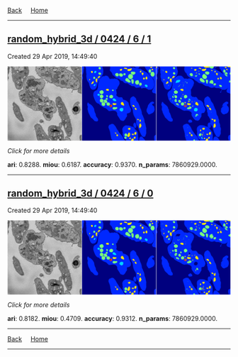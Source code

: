 
[Back](..)&nbsp;&nbsp;&nbsp;&nbsp;&nbsp;[Home](https://leapmanlab.github.io/snapshots)

---

<div class="summary"><a href="1"><h2>random_hybrid_3d / 0424 / 6 / 1</h2></a><p>Created 29 Apr 2019, 14:49:40
</p><a href="1"><img src="1/media/summary.png" align="center"></a><p>
<i>Click for more details</i>
</p></div>

**ari**: 0.8288. **miou**: 0.6187. **accuracy**: 0.9370. **n_params**: 7860929.0000. 

---

<div class="summary"><a href="0"><h2>random_hybrid_3d / 0424 / 6 / 0</h2></a><p>Created 29 Apr 2019, 14:49:40
</p><a href="0"><img src="0/media/summary.png" align="center"></a><p>
<i>Click for more details</i>
</p></div>

**ari**: 0.8182. **miou**: 0.4709. **accuracy**: 0.9312. **n_params**: 7860929.0000. 

---

[Back](..)&nbsp;&nbsp;&nbsp;&nbsp;&nbsp;[Home](https://leapmanlab.github.io/snapshots)

---